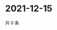 # 2021-12-15

共 0 条

<!-- BEGIN WEIBO -->
<!-- 最后更新时间 Wed Dec 15 2021 19:08:01 GMT+0800 (China Standard Time) -->

<!-- END WEIBO -->

